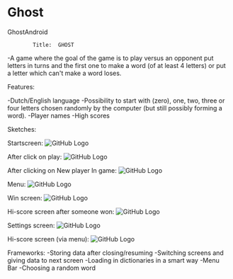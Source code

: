 # Ghost
GhostAndroid

			Title:	GHOST

-A game where the goal of the game is to play versus an opponent 
put letters in turns and the first one to make a word (of at least 4 letters) 
or put a letter which can't make a word loses.

Features:

-Dutch/English language
-Possibility to start with (zero), one, two, three or four letters chosen randomly 
 by the computer (but still possibly forming a word).
-Player names
-High scores

Sketches:

Startscreen:
![GitHub Logo](/Sketches/Start.jpg)

After click on play: ![GitHub Logo](/Sketches/ChoosePlayer.jpg)

After clicking on New player 
In game: ![GitHub Logo](/Sketches/CreateAccount.jpg)

Menu: ![GitHub Logo](/Sketches/Menu.jpg)


Win screen: ![GitHub Logo](/Sketches/Won.jpg)

Hi-score screen after someone won: ![GitHub Logo](/Sketches/Hi-ScoresAfterGame.jpg)

Settings screen: ![GitHub Logo](/Sketches/Settings.jpg)

Hi-score screen (via menu): ![GitHub Logo](/Sketches/Hi-Scores.jpg)


Frameworks:
-Storing data after closing/resuming
-Switching screens and giving data to next screen
-Loading in dictionaries in a smart way
-Menu Bar
-Choosing a random word
